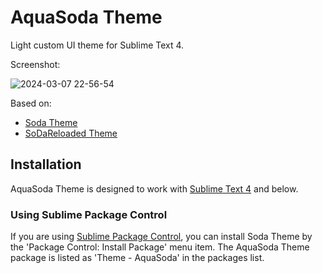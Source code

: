 # AquaSoda Theme

Light custom UI theme for Sublime Text 4.

Screenshot:

![2024-03-07 22-56-54](https://github.com/Astramata/Theme-AquaSoda/assets/162574044/240e853b-1a8f-4eee-b1bd-d1f65af3f6e7)

Based on:

- [Soda Theme](https://buymeasoda.github.io/soda-theme/)
- [SoDaReloaded Theme](https://github.com/Miw0/SoDaReloaded-Theme/)

## Installation

AquaSoda Theme is designed to work with [Sublime Text 4](http://www.sublimetext.com/dev) and below.

### Using Sublime Package Control

If you are using [Sublime Package Control](https://packagecontrol.io/), you can install Soda Theme by the 'Package Control: Install Package' menu item.
The AquaSoda Theme package is listed as 'Theme - AquaSoda' in the packages list.
